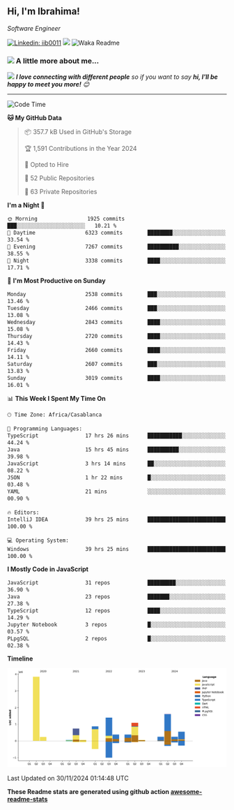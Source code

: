 <h2>Hi, I'm Ibrahima! </h2>
<p><em>Software Engineer 
</em></p>


[![Linkedin: iib0011](https://img.shields.io/badge/-iib0011-blue?style=flat-square&logo=Linkedin&logoColor=white&link=https://www.linkedin.com/in/iib0011/)](https://www.linkedin.com/in/iib0011/)
![](https://visitor-badge.glitch.me/badge?page_id=iib0011)
![Waka Readme](https://github.com/iib0011/iib0011/workflows/Waka%20Readme/badge.svg)


### <img src="https://media.giphy.com/media/VgCDAzcKvsR6OM0uWg/giphy.gif" width="50"> A little more about me...  


<img src="https://media.giphy.com/media/LnQjpWaON8nhr21vNW/giphy.gif" width="60"> <em><b>I love connecting with different people</b> so if you want to say <b>hi, I'll be happy to meet you more!</b> 😊</em>

---
<!--START_SECTION:waka-->
![Code Time](http://img.shields.io/badge/Code%20Time-4%2C068%20hrs%2031%20mins-blue)

**🐱 My GitHub Data** 

> 📦 357.7 kB Used in GitHub's Storage 
 > 
> 🏆 1,591 Contributions in the Year 2024
 > 
> 💼 Opted to Hire
 > 
> 📜 52 Public Repositories 
 > 
> 🔑 63 Private Repositories 
 > 
**I'm a Night 🦉** 

```text
🌞 Morning                1925 commits        ███░░░░░░░░░░░░░░░░░░░░░░   10.21 % 
🌆 Daytime                6323 commits        ████████░░░░░░░░░░░░░░░░░   33.54 % 
🌃 Evening                7267 commits        ██████████░░░░░░░░░░░░░░░   38.55 % 
🌙 Night                  3338 commits        ████░░░░░░░░░░░░░░░░░░░░░   17.71 % 
```
📅 **I'm Most Productive on Sunday** 

```text
Monday                   2538 commits        ███░░░░░░░░░░░░░░░░░░░░░░   13.46 % 
Tuesday                  2466 commits        ███░░░░░░░░░░░░░░░░░░░░░░   13.08 % 
Wednesday                2843 commits        ████░░░░░░░░░░░░░░░░░░░░░   15.08 % 
Thursday                 2720 commits        ████░░░░░░░░░░░░░░░░░░░░░   14.43 % 
Friday                   2660 commits        ████░░░░░░░░░░░░░░░░░░░░░   14.11 % 
Saturday                 2607 commits        ███░░░░░░░░░░░░░░░░░░░░░░   13.83 % 
Sunday                   3019 commits        ████░░░░░░░░░░░░░░░░░░░░░   16.01 % 
```


📊 **This Week I Spent My Time On** 

```text
🕑︎ Time Zone: Africa/Casablanca

💬 Programming Languages: 
TypeScript               17 hrs 26 mins      ███████████░░░░░░░░░░░░░░   44.24 % 
Java                     15 hrs 45 mins      ██████████░░░░░░░░░░░░░░░   39.98 % 
JavaScript               3 hrs 14 mins       ██░░░░░░░░░░░░░░░░░░░░░░░   08.22 % 
JSON                     1 hr 22 mins        █░░░░░░░░░░░░░░░░░░░░░░░░   03.48 % 
YAML                     21 mins             ░░░░░░░░░░░░░░░░░░░░░░░░░   00.90 % 

🔥 Editors: 
IntelliJ IDEA            39 hrs 25 mins      █████████████████████████   100.00 % 

💻 Operating System: 
Windows                  39 hrs 25 mins      █████████████████████████   100.00 % 
```

**I Mostly Code in JavaScript** 

```text
JavaScript               31 repos            █████████░░░░░░░░░░░░░░░░   36.90 % 
Java                     23 repos            ███████░░░░░░░░░░░░░░░░░░   27.38 % 
TypeScript               12 repos            ████░░░░░░░░░░░░░░░░░░░░░   14.29 % 
Jupyter Notebook         3 repos             █░░░░░░░░░░░░░░░░░░░░░░░░   03.57 % 
PLpgSQL                  2 repos             █░░░░░░░░░░░░░░░░░░░░░░░░   02.38 % 
```



**Timeline**

![Lines of Code chart](https://raw.githubusercontent.com/iib0011/iib0011/master/assets/bar_graph.png)


 Last Updated on 30/11/2024 01:14:48 UTC
<!--END_SECTION:waka-->

**These Readme stats are generated using github action [awesome-readme-stats](https://github.com/iib0011/waka-readme-stats)**
